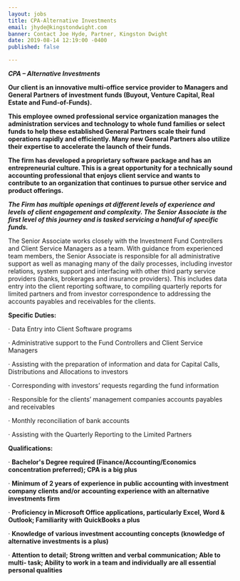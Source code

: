 ```yaml
---
layout: jobs
title: CPA-Alternative Investments
email: jhyde@kingstondwight.com
banner: Contact Joe Hyde, Partner, Kingston Dwight
date: 2019-08-14 12:19:00 -0400
published: false

---
```

**_CPA – Alternative Investments_**

**Our client is an innovative multi-office service provider to Managers and General Partners of investment funds (Buyout, Venture Capital, Real Estate and Fund-of-Funds).**

**This employee owned professional service organization manages the administration services and technology to whole fund families or select funds to help these established General Partners scale their fund operations rapidly and efficiently. Many new General Partners also utilize their expertise to accelerate the launch of their funds.**

**The firm has developed a proprietary software package and has an entrepreneurial culture. This is a great opportunity for a technically sound accounting professional that enjoys client service and wants to contribute to an organization that continues to pursue other service and product offerings.**

**_The Firm has multiple openings at different levels of experience and levels of client engagement and complexity. The Senior Associate is the first level of this journey and is tasked servicing a handful of specific funds._**

The Senior Associate works closely with the Investment Fund Controllers and Client Service Managers as a team. With guidance from experienced team members, the Senior Associate is responsible for all administrative support as well as managing many of the daily processes, including investor relations, system support and interfacing with other third party service providers (banks, brokerages and insurance providers). This includes data entry into the client reporting software, to compiling quarterly reports for limited partners and from investor correspondence to addressing the accounts payables and receivables for the clients.

**Specific Duties:**

· Data Entry into Client Software programs

· Administrative support to the Fund Controllers and Client Service Managers

· Assisting with the preparation of information and data for Capital Calls, Distributions and Allocations to investors

· Corresponding with investors’ requests regarding the fund information

· Responsible for the clients’ management companies accounts payables and receivables

· Monthly reconciliation of bank accounts

· Assisting with the Quarterly Reporting to the Limited Partners

**Qualifications:**

· **Bachelor's Degree required (Finance/Accounting/Economics concentration preferred); CPA is a big plus**

· **Minimum of 2 years of experience in public accounting with investment company clients and/or accounting experience with an alternative investments firm**

· **Proficiency in Microsoft Office applications, particularly Excel, Word & Outlook; Familiarity with QuickBooks a plus**

· **Knowledge of various investment accounting concepts (knowledge of alternative investments is a plus)**

· **Attention to detail; Strong written and verbal communication; Able to multi- task; Ability to work in a team and individually are all essential personal qualities**